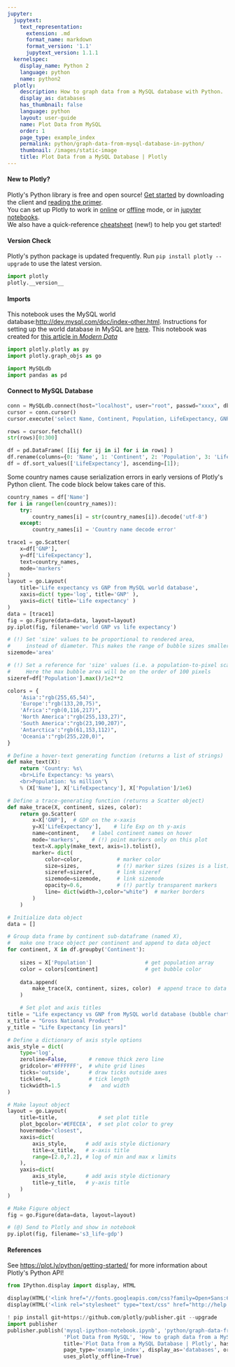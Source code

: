 ```yaml
---
jupyter:
  jupytext:
    text_representation:
      extension: .md
      format_name: markdown
      format_version: '1.1'
      jupytext_version: 1.1.1
  kernelspec:
    display_name: Python 2
    language: python
    name: python2
  plotly:
    description: How to graph data from a MySQL database with Python.
    display_as: databases
    has_thumbnail: false
    language: python
    layout: user-guide
    name: Plot Data from MySQL
    order: 1
    page_type: example_index
    permalink: python/graph-data-from-mysql-database-in-python/
    thumbnail: /images/static-image
    title: Plot Data from a MySQL Database | Plotly
---
```


#### New to Plotly?
Plotly's Python library is free and open source! [Get started](https://plot.ly/python/getting-started/) by downloading the client and [reading the primer](https://plot.ly/python/getting-started/).
<br>You can set up Plotly to work in [online](https://plot.ly/python/getting-started/#initialization-for-online-plotting) or [offline](https://plot.ly/python/getting-started/#initialization-for-offline-plotting) mode, or in [jupyter notebooks](https://plot.ly/python/getting-started/#start-plotting-online).
<br>We also have a quick-reference [cheatsheet](https://images.plot.ly/plotly-documentation/images/python_cheat_sheet.pdf) (new!) to help you get started!
#### Version Check 
Plotly's python package is updated frequently. Run `pip install plotly --upgrade` to use the latest version.

```python
import plotly
plotly.__version__
```

#### Imports
This notebook uses the MySQL world database:http://dev.mysql.com/doc/index-other.html. Instructions for setting up the world database in MySQL are [here](https://dev.mysql.com/doc/world-setup/en/). This notebook was created for [this article in <em>Modern Data</em>](http://mod.plot.ly/graph-data-from-mysql-database-in-python/)

```python
import plotly.plotly as py
import plotly.graph_objs as go

import MySQLdb
import pandas as pd
```

#### Connect to MySQL Database

```python
conn = MySQLdb.connect(host="localhost", user="root", passwd="xxxx", db="world")
cursor = conn.cursor()
cursor.execute('select Name, Continent, Population, LifeExpectancy, GNP from Country');

rows = cursor.fetchall()
str(rows)[0:300]
```

```python
df = pd.DataFrame( [[ij for ij in i] for i in rows] )
df.rename(columns={0: 'Name', 1: 'Continent', 2: 'Population', 3: 'LifeExpectancy', 4:'GNP'}, inplace=True);
df = df.sort_values(['LifeExpectancy'], ascending=[1]);
```

Some country names cause serialization errors in early versions of Plotly's Python client. The code block below takes care of this.

```python
country_names = df['Name']
for i in range(len(country_names)):
    try:
        country_names[i] = str(country_names[i]).decode('utf-8')
    except:
        country_names[i] = 'Country name decode error'
```

```python
trace1 = go.Scatter(
    x=df['GNP'],
    y=df['LifeExpectancy'],
    text=country_names,
    mode='markers'
)
layout = go.Layout(
    title='Life expectancy vs GNP from MySQL world database',
    xaxis=dict( type='log', title='GNP' ),
    yaxis=dict( title='Life expectancy' )
)
data = [trace1]
fig = go.Figure(data=data, layout=layout)
py.iplot(fig, filename='world GNP vs life expectancy')
```

```python
# (!) Set 'size' values to be proportional to rendered area,
#     instead of diameter. This makes the range of bubble sizes smaller
sizemode='area'       

# (!) Set a reference for 'size' values (i.e. a population-to-pixel scaling).
#     Here the max bubble area will be on the order of 100 pixels
sizeref=df['Population'].max()/1e2**2

colors = {
    'Asia':"rgb(255,65,54)", 
    'Europe':"rgb(133,20,75)",
    'Africa':"rgb(0,116,217)",
    'North America':"rgb(255,133,27)",
    'South America':"rgb(23,190,207)",
    'Antarctica':"rgb(61,153,112)",
    'Oceania':"rgb(255,220,0)",
}

# Define a hover-text generating function (returns a list of strings)
def make_text(X):
    return 'Country: %s\
    <br>Life Expectancy: %s years\
    <br>Population: %s million'\
    % (X['Name'], X['LifeExpectancy'], X['Population']/1e6)  

# Define a trace-generating function (returns a Scatter object)
def make_trace(X, continent, sizes, color):  
    return go.Scatter(
        x=X['GNP'],  # GDP on the x-xaxis
        y=X['LifeExpectancy'],    # life Exp on th y-axis
        name=continent,    # label continent names on hover
        mode='markers',    # (!) point markers only on this plot
        text=X.apply(make_text, axis=1).tolist(),
        marker= dict(
            color=color,           # marker color
            size=sizes,            # (!) marker sizes (sizes is a list)
            sizeref=sizeref,       # link sizeref
            sizemode=sizemode,     # link sizemode
            opacity=0.6,           # (!) partly transparent markers
            line= dict(width=3,color="white")  # marker borders
        )
    )

# Initialize data object 
data = []

# Group data frame by continent sub-dataframe (named X), 
#   make one trace object per continent and append to data object
for continent, X in df.groupby('Continent'):
    
    sizes = X['Population']                 # get population array 
    color = colors[continent]               # get bubble color
    
    data.append(
        make_trace(X, continent, sizes, color)  # append trace to data object
    ) 

    # Set plot and axis titles
title = "Life expectancy vs GNP from MySQL world database (bubble chart)"
x_title = "Gross National Product"
y_title = "Life Expectancy [in years]"

# Define a dictionary of axis style options
axis_style = dict(  
    type='log',
    zeroline=False,       # remove thick zero line
    gridcolor='#FFFFFF',  # white grid lines
    ticks='outside',      # draw ticks outside axes 
    ticklen=8,            # tick length
    tickwidth=1.5         #   and width
)

# Make layout object
layout = go.Layout(
    title=title,             # set plot title
    plot_bgcolor='#EFECEA',  # set plot color to grey
    hovermode="closest",
    xaxis=dict(
        axis_style,      # add axis style dictionary
        title=x_title,   # x-axis title
        range=[2.0,7.2], # log of min and max x limits
    ),
    yaxis=dict(
        axis_style,      # add axis style dictionary
        title=y_title,   # y-axis title
    )
)

# Make Figure object
fig = go.Figure(data=data, layout=layout)

# (@) Send to Plotly and show in notebook
py.iplot(fig, filename='s3_life-gdp')
```

#### References
See https://plot.ly/python/getting-started/ for more information about Plotly's Python API! 

```python
from IPython.display import display, HTML

display(HTML('<link href="//fonts.googleapis.com/css?family=Open+Sans:600,400,300,200|Inconsolata|Ubuntu+Mono:400,700" rel="stylesheet" type="text/css" />'))
display(HTML('<link rel="stylesheet" type="text/css" href="http://help.plot.ly/documentation/all_static/css/ipython-notebook-custom.css">'))

! pip install git+https://github.com/plotly/publisher.git --upgrade
import publisher
publisher.publish('mysql-ipython-notebook.ipynb', 'python/graph-data-from-mysql-database-in-python/', 
                  'Plot Data from MySQL', 'How to graph data from a MySQL database with Python.',
                  title='Plot Data from a MySQL Database | Plotly', has_thumbnail='false', 
                  page_type='example_index', display_as='databases', order=1, language='python',
                  uses_plotly_offline=True)
```

```python

```